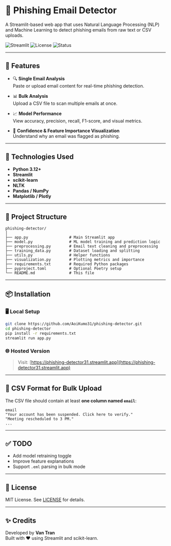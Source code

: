 # 📧 Phishing Email Detector

A Streamlit-based web app that uses Natural Language Processing (NLP) and Machine Learning to detect phishing emails from raw text or CSV uploads.

![Streamlit](https://img.shields.io/badge/Built%20with-Streamlit-blue)
![License](https://img.shields.io/badge/License-MIT-green)
![Status](https://img.shields.io/badge/Status-Active-brightgreen)

---

## 🚀 Features

- 🔍 **Single Email Analysis**  
  Paste or upload email content for real-time phishing detection.

- 📊 **Bulk Analysis**  
  Upload a CSV file to scan multiple emails at once.

- 📈 **Model Performance**  
  View accuracy, precision, recall, F1-score, and visual metrics.

- 📌 **Confidence & Feature Importance Visualization**  
  Understand why an email was flagged as phishing.

---

## 🧠 Technologies Used

- **Python 3.12+**
- **Streamlit**
- **scikit-learn**
- **NLTK**
- **Pandas / NumPy**
- **Matplotlib / Plotly**

---

## 📁 Project Structure

```plaintext
phishing-detector/
│
├── app.py                  # Main Streamlit app
├── model.py                # ML model training and prediction logic
├── preprocessing.py        # Email text cleaning and preprocessing
├── training_data.py        # Dataset loading and splitting
├── utils.py                # Helper functions
├── visualization.py        # Plotting metrics and importance
├── requirements.txt        # Required Python packages
├── pyproject.toml          # Optional Poetry setup
└── README.md               # This file
```

---

## 📦 Installation

### 🖥️ Local Setup
```bash
git clone https://github.com/AoiKumo31/phishing-detector.git
cd phishing-detector
pip install -r requirements.txt
streamlit run app.py
```

### 🌐 Hosted Version
> Visit: [https://phishing-detector31.streamlit.app](https://phishing-detector31.streamlit.app)

---

## 📂 CSV Format for Bulk Upload

The CSV file should contain at least **one column named `email`**:

```csv
email
"Your account has been suspended. Click here to verify."
"Meeting rescheduled to 3 PM."
...
```

---



## ✅ TODO

- Add model retraining toggle
- Improve feature explanations
- Support `.eml` parsing in bulk mode

---

## 📄 License

MIT License. See [LICENSE](LICENSE) for details.

---

## ✨ Credits

Developed by **Van Tran**  
Built with ♥ using Streamlit and scikit-learn.
